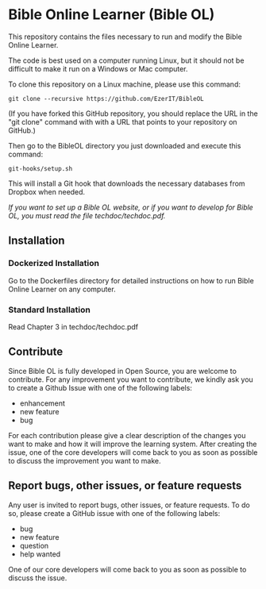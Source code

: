 Bible Online Learner (Bible OL)
===============================

This repository contains the files necessary to run and modify the Bible Online Learner.

The code is best used on a computer running Linux, but it should not be difficult to make it run on
a Windows or Mac computer.


To clone this repository on a Linux machine, please use this command:

    git clone --recursive https://github.com/EzerIT/BibleOL

(If you have forked this GitHub repository, you should replace the URL in the "git clone" command
with with a URL that points to your repository on GitHub.)

Then go to the BibleOL directory you just downloaded and execute this command:

    git-hooks/setup.sh

This will install a Git hook that downloads the necessary databases from Dropbox when needed.

*If you want to set up a Bible OL website, or if you want to develop for Bible OL, you must read the
 file techdoc/techdoc.pdf.*

## Installation

### Dockerized Installation
Go to the Dockerfiles directory for detailed instructions on how to run Bible Online Learner on any computer.

### Standard Installation
Read Chapter 3 in techdoc/techdoc.pdf

## Contribute
Since Bible OL is fully developed in Open Source, you are welcome to contribute.
For any improvement you want to contribute, we kindly ask you to create a Github Issue with one of the following labels:
- enhancement
- new feature
- bug

For each contribution please give a clear description of the changes you want to make and how it will improve the learning system.
After creating the issue, one of the core developers will come back to you as soon as possible to discuss the improvement you want to make.


## Report bugs, other issues, or feature requests
Any user is invited to report bugs, other issues, or feature requests. To do so, please create a GitHub issue with one of the following labels:
- bug
- new feature
- question
- help wanted

One of our core developers will come back to you as soon as possible to discuss the issue.

